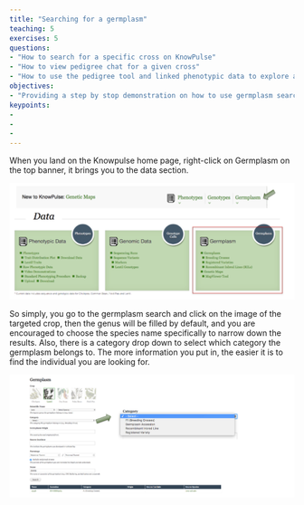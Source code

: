 ```yaml
---
title: "Searching for a germplasm"
teaching: 5
exercises: 5
questions:
- "How to search for a specific cross on KnowPulse"
- "How to view pedigree chat for a given cross"
- "How to use the pedigree tool and linked phenotypic data to explore a specific cross in the field"
objectives:
- "Providing a step by stop demonstration on how to use germplasm search on KnowPulse"
keypoints:
- 
- 
- 
---
```


When you land on the Knowpulse home page, right-click on Germplasm on the top banner, it brings you to the data section.

![Screenshot of main code listing](../fig/Searching-for-a-germplasm-1.png)

So simply, you go to the germplasm search and click on the image of the targeted crop, then the genus will be filled by default, and you are encouraged to choose the species name specifically to narrow down the results. Also, there is a category drop down to select which category the germplasm belongs to. The more information you put in, the easier it is to find the individual you are looking for.

![Screenshot of main code listing](../fig/Searching-for-a-germplasm-2.png)
